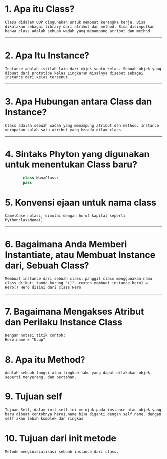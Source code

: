 # 1.  Apa itu Class?

    Class didalam OOP dingunakan untuk membuat kerangka kerja. Bisa dikatakan sebagai library dari atribut dan method. Bisa disimpulkan bahwa class adalah sebuah wadah yang menampung atribut dan method.

---
# 2. Apa Itu Instance?

    Instance adalah istilah lain dari objek suatu kelas. Sebuah objek yang dibuat dari prototipe kelas Lingkaran misalnya disebut sebagai instance dari kelas tersebut.

---

# 3. Apa Hubungan antara Class dan Instance?

    Class adalah sebuah wadah yang menampung atribut dan method. Instance merupakan salah satu atribut yang berada dilam class.

---
# 4. Sintaks Phyton yang digunakan untuk menentukan Class baru?

```python
        class NamaClass:
        pass
```

# 5. Konvensi ejaan untuk nama class

    CamelCase notasi, dimulai dengan huruf kapital seperti PythonclassName()

---
# 6. Bagaimana Anda Memberi Instantiate, atau Membuat Instance dari, Sebuah Class?

    Membuat instance dari sebuah class, panggil class menggunakan nama class diikuti tanda kurung "()". contoh membuat instance hero1 = Hero() Hero disini dari class Hero
---

# 7. Bagaimana Mengakses Atribut dan Perilaku Instance Class

    Dengan notasi titik contoh:
    Hero.name = "Ucup"

# 8. Apa itu Method?

    Adalah sebuah fungsi atau tingkah laku yang dapat dilakukan objek seperti menyerang, dan bertahan.

# 9. Tujuan self
    Tujuan Self, dalam init self ini merujuk pada instance atau objek yang baru dibuat contohnya hero1.name bisa diganti dengan self.name. dengan self akan lebih komplek dan ringkas.
 # 10. Tujuan dari init metode
    Metode menginisialisasi sebuah instance dari class.